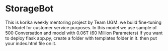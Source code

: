 # StorageBot
This is korika weekly mentoring project by Team UGM. we build fine-tuning T5 Model for customer service purposes.
In this model we use sample of 500 Conversation and model with 0.06T (60 Miliion Parameters)
If you want to deploy flask app.py, create a folder with templates folder in it. then put your index.html file on it. 
